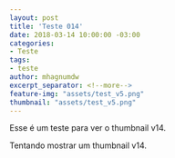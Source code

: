 ```yaml
---
layout: post
title: 'Teste 014'
date: 2018-03-14 10:00:00 -03:00
categories:
- Teste
tags:
- teste
author: mhagnumdw
excerpt_separator: <!--more-->
feature-img: "assets/test_v5.png"
thumbnail: "assets/test_v5.png"
---
```


Esse é um teste para ver o thumbnail v14.

<!--more-->

Tentando mostrar um thumbnail v14.